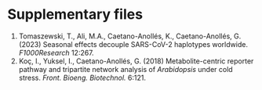 # Supplementary files
1. Tomaszewski, T., Ali, M.A., Caetano-Anollés, K., Caetano-Anollés, G. (2023) Seasonal effects decouple SARS-CoV-2 haplotypes worldwide. _F1000Research_ 12:267.
2. Koç, I., Yuksel, I., Caetano-Anollés, G. (2018) Metabolite-centric reporter pathway and tripartite network analysis of _Arabidopsis_ under cold stress. _Front. Bioeng. Biotechnol._ 6:121.
